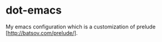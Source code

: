 dot-emacs
=========

My emacs configuration which is a customization of prelude [http://batsov.com/prelude/].
